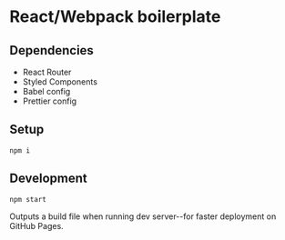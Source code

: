 # React/Webpack boilerplate

## Dependencies
* React Router
* Styled Components
* Babel config
* Prettier config

## Setup

`npm i`

## Development

`npm start`

Outputs a build file when running dev server--for faster deployment on GitHub Pages.